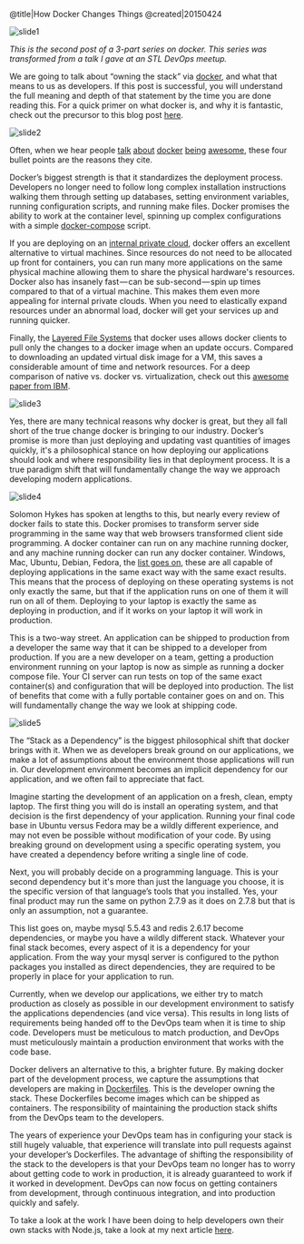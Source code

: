 @title|How Docker Changes Things
@created|20150424

![slide1](/images/docker_changes_things_slide1.png)

_This is the second post of a 3-part series on docker. This series was transformed from a talk I gave at an STL DevOps meetup._

We are going to talk about “owning the stack” via [docker](https://www.docker.com/), and what that means to us as developers. If this post is successful, you will understand the full meaning and depth of that statement by the time you are done reading this. For a quick primer on what docker is, and why it is fantastic, check out the precursor to this blog post [here](http://127.0.0.1:4000/2015/04/23/What-Is-Docker.html).

![slide2](/images/docker_changes_things_slide2.png)

Often, when we hear people [talk](http://opensource.com/resources/what-docker) [about](http://searchenterpriselinux.techtarget.com/definition/Docker) [docker](http://stackoverflow.com/questions/16047306/how-is-docker-io-different-from-a-normal-virtual-machine) [being](http://www.zdnet.com/article/what-is-docker-and-why-is-it-so-darn-popular/) [awesome](http://www.centurylinklabs.com/what-is-docker-and-when-to-use-it/), these four bullet points are the reasons they cite.

Docker’s biggest strength is that it standardizes the deployment process. Developers no longer need to follow long complex installation instructions walking them through setting up databases, setting environment variables, running configuration scripts, and running make files. Docker promises the ability to work at the container level, spinning up complex configurations with a simple [docker-compose](https://docs.docker.com/compose/) script.

If you are deploying on an [internal private cloud](http://www.techopedia.com/definition/26648/internal-cloud), docker offers an excellent alternative to virtual machines. Since resources do not need to be allocated up front for containers, you can run many more applications on the same physical machine allowing them to share the physical hardware's resources.
Docker also has insanely fast — can be sub-second — spin up times compared to that of a virtual machine. This makes them even more appealing for internal private clouds. When you need to elastically expand resources under an abnormal load, docker will get your services up and running quicker.

Finally, the [Layered File Systems](https://docs.docker.com/terms/layer/) that docker uses allows docker clients to pull only the changes to a docker image when an update occurs. Compared to downloading an updated virtual disk image for a VM, this saves a considerable amount of time and network resources.
For a deep comparison of native vs. docker vs. virtualization, check out this [awesome paper from IBM](http://domino.research.ibm.com/library/cyberdig.nsf/papers/0929052195DD819C85257D2300681E7B/$File/rc25482.pdf).

![slide3](/images/docker_changes_things_slide3.png)

Yes, there are many technical reasons why docker is great, but they all fall short of the true change docker is bringing to our industry. Docker’s promise is more than just deploying and updating vast quantities of images quickly, it's a philosophical stance on how deploying our applications should look and where responsibility lies in that deployment process. It is a true paradigm shift that will fundamentally change the way we approach developing modern applications.

![slide4](/images/docker_changes_things_slide4.png)

Solomon Hykes has spoken at lengths to this, but nearly every review of docker fails to state this. Docker promises to transform server side programming in the same way that web browsers transformed client side programming. A docker container can run on any machine running docker, and any machine running docker can run any docker container. Windows, Mac, Ubuntu, Debian, Fedora, the [list goes on](https://docs.docker.com/installation/#installation), these are all capable of deploying applications in the same exact way with the same exact results. This means that the process of deploying on these operating systems is not only exactly the same, but that if the application runs on one of them it will run on all of them. Deploying to your laptop is exactly the same as deploying in production, and if it works on your laptop it will work in production.

This is a two-way street. An application can be shipped to production from a developer the same way that it can be shipped to a developer from production. If you are a new developer on a team, getting a production environment running on your laptop is now as simple as running a docker compose file. Your CI server can run tests on top of the same exact container(s) and configuration that will be deployed into production. The list of benefits that come with a fully portable container goes on and on. This will fundamentally change the way we look at shipping code.

![slide5](/images/docker_changes_things_slide5.png)

The “Stack as a Dependency” is the biggest philosophical shift that docker brings with it. When we as developers break ground on our applications, we make a lot of assumptions about the environment those applications will run in. Our development environment becomes an implicit dependency for our application, and we often fail to appreciate that fact.

Imagine starting the development of an application on a fresh, clean, empty laptop. The first thing you will do is install an operating system, and that decision is the first dependency of your application. Running your final code base in Ubuntu versus Fedora may be a wildly different experience, and may not even be possible without modification of your code. By using breaking ground on development using a specific operating system, you have created a dependency before writing a single line of code.

Next, you will probably decide on a programming language. This is your second dependency but it's more than just the language you choose, it is the specific version of that language’s tools that you installed. Yes, your final product may run the same on python 2.7.9 as it does on 2.7.8 but that is only an assumption, not a guarantee.

This list goes on, maybe mysql 5.5.43 and redis 2.6.17 become dependencies, or maybe you have a wildly different stack. Whatever your final stack becomes, every aspect of it is a dependency for your application. From the way your mysql server is configured to the python packages you installed as direct dependencies, they are required to be properly in place for your application to run.

Currently, when we develop our applications, we either try to match production as closely as possible in our development environment to satisfy the applications dependencies (and vice versa). This results in long lists of requirements being handed off to the DevOps team when it is time to ship code. Developers must be meticulous to match production, and DevOps must meticulously maintain a production environment that works with the code base.

Docker delivers an alternative to this, a brighter future. By making docker part of the development process, we capture the assumptions that developers are making in [Dockerfiles](https://docs.docker.com/reference/builder/). This is the developer owning the stack. These Dockerfiles become images which can be shipped as containers. The responsibility of maintaining the production stack shifts from the DevOps team to the developers.

The years of experience your DevOps team has in configuring your stack is still hugely valuable, that experience will translate into pull requests against your developer’s Dockerfiles. The advantage of shifting the responsibility of the stack to the developers is that your DevOps team no longer has to worry about getting code to work in production, it is already guaranteed to work if it worked in development. DevOps can now focus on getting containers from development, through continuous integration, and into production quickly and safely.

To take a look at the work I have been doing to help developers own their own stacks with Node.js, take a look at my next article [here]().

